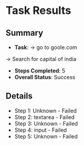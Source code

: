 
# Task Results

## Summary
- **Task**: -> go to goole.com 
-> Search for capital of india
- **Steps Completed**: 5
- **Overall Status**: Success

## Details
- Step 1: Unknown - Failed
- Step 2: textarea - Failed
- Step 3: Unknown - Failed
- Step 4: input - Failed
- Step 5: Unknown - Failed
